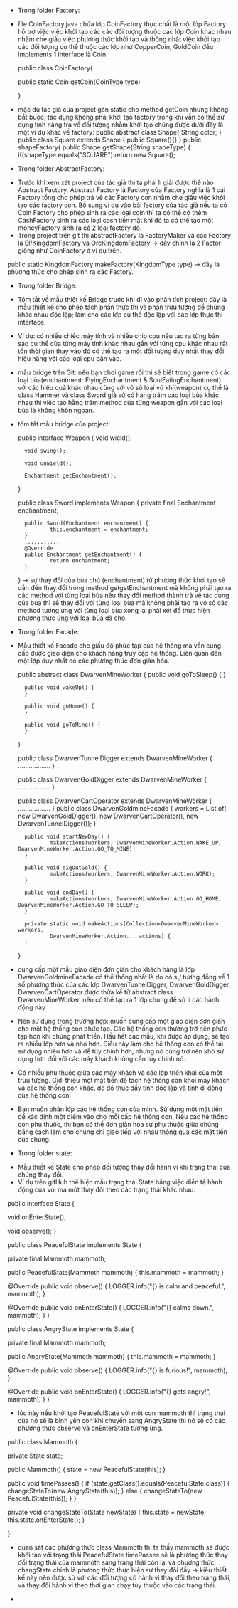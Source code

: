 + Trong folder Factory:
- file CoinFactory.java chứa lớp CoinFactory thực chất là một lớp Factory hỗ trợ việc việc khởi tạo các các đối tượng thuộc các lớp Coin khác nhau nhằm che giấu việc phương thức khởi tạo và thống nhất việc khởi tạo các đối tượng cụ thể thuộc các lớp như CopperCoin, GoldCoin đều implements 1 interface là Coin
	
	public class CoinFactory{

	public static Coin getCoin(CoinType type)

	}
- mặc dù tác giả của project gán static cho method getCoin nhưng không bắt buộc; tác dụng không phải khởi tạo factory trong khi vẫn có thể sử dụng tính năng trả về đối tượng nhằm khởi tạo chúng được
	dưới đây là một ví dụ khác về factory:
	public abstract class Shape{
		String color;
	}
	public class Square extends Shape {
		public Square(){}
	}
	public shapeFactory{
		public Shape getShape(String shapeType) {
			if(shapeType.equals("SQUARE")
				return new Square();

+ Trong folder AbstractFactory:
- Trước khi xem xét project của tác giả thì ta phải lí giải được thế nào Abstract Factory. Abstract Factory là Factory của Factory nghĩa là 1 cái Factory tổng cho phép trả về các Factory con nhằm che giấu việc khởi tạo các factory con. Bổ sung ví dụ vào bài factory của tác giả nếu ta có Coin Factory cho phép sinh ra các loại coin thì ta có thể có thêm CashFactory sinh ra các loại cash tiền mặt khi đó ta có thể tạo một moneyFactory sinh ra cả 2 loại factory đó.
- Trong project trên git thì abstractFactory là FactoryMaker và các Factory là ElfKingdomFactory và  OrcKingdomFactory -> đây chính là 2 Factor giống như CoinFactory ở ví dụ trên.
	
public static KingdomFactory makeFactory(KingdomType type)
-> đây là phương thức cho phép sinh ra các Factory.
+ Trong folder Bridge:
- Tóm tắt về mẫu thiết kế Bridge trước khi đi vào phân tích project: đây là mẫu thiết kế cho phép tách phần thực thi và phần trừu tượng để chúng khác nhau độc lập; làm cho các lớp cụ thể độc lập với các lớp thực thi interface.
- Ví dụ: có nhiều chiếc máy tính và nhiều chip cpu nếu tạo ra từng bản sao cụ thể của từng máy tính khác nhau gắn với từng cpu khác nhau rất tốn thời gian thay vào đó có thể tạo ra một đối tượng duy nhất thay đổi hiệu năng với các loại cpu gắn vào.
- mẫu bridge trên Git: nếu bạn chơi game rồi thì sẽ biết trong game có các loại bùa(enchantment: FlyingEnchantment & SoulEatingEnchantment) với các hiệu quả khác nhau cùng với vô số loại vũ khí(weapon) cụ thể là class Hammer và class Sword giả sử có hàng trăm các loại bùa khác nhau thì việc tạo hằng trăm method của từng weapon gắn với các loại bùa là không khôn ngoan.
- tóm tắt mẫu bridge của project:

	public interface Weapon {
  		void wield();

  		void swing();

  		void unwield();

  		Enchantment getEnchantment();
	}

	public class Sword implements Weapon {
  		private final Enchantment enchantment;
  			
		public Sword(Enchantment enchantment) {
    			this.enchantment = enchantment;
  		}
		...........
		@Override
  		public Enchantment getEnchantment() {
    			return enchantment;
  		}
	}
-> sự thay đổi của bùa chú (enchantment) từ phương thức khởi tạo sẽ dẫn đến thay đổi trong method getgetEnchantment mà không phải tạo ra các method với từng loại bùa nếu thay đổi method thành trả về tác dụng của bùa thì sẽ thay đổi với từng loại bùa mà không phải tạo ra vô số các method tương ứng với từng loại bùa xong lại phải xét để thực hiện phương thức ứng với loại bùa đã cho.
+ Trong folder Facade:
- Mẫu thiết kế Facade che giấu độ phức tạp của hệ thống mà vẫn cung cấp được giao diện cho khách hàng truy cập hệ thống. Liên quan đến một lớp duy nhất có các phương thức đơn giản hóa.
	
	public abstract class DwarvenMineWorker {
 		public void goToSleep() {
		}

		public void wakeUp() {
  		}

		public void goHome() {
		}

		public void goToMine() {
  		}
	}
	
	public class DwarvenTunnelDigger extends DwarvenMineWorker {
		..................
	}
	
	public class DwarvenGoldDigger extends DwarvenMineWorker {
		..................
	}
	
	public class DwarvenCartOperator extends DwarvenMineWorker {
		..................
	}
	public class DwarvenGoldmineFacade {
		workers = List.of(
            		new DwarvenGoldDigger(),
            		new DwarvenCartOperator(),
            		new DwarvenTunnelDigger());
  		}		

		public void startNewDay() {
    			makeActions(workers, DwarvenMineWorker.Action.WAKE_UP, DwarvenMineWorker.Action.GO_TO_MINE);
  		}

  		public void digOutGold() {
    			makeActions(workers, DwarvenMineWorker.Action.WORK);
  		}

		public void endDay() {
    			makeActions(workers, DwarvenMineWorker.Action.GO_HOME, DwarvenMineWorker.Action.GO_TO_SLEEP);
  		}

		private static void makeActions(Collection<DwarvenMineWorker> workers,
      			DwarvenMineWorker.Action... actions) {
		}
	}
- cung cấp một mẫu giao diện đơn giản cho khách hàng là lớp DwarvenGoldmineFacade có thể thống nhất là do có sự tương đồng về 1 số phương thức của các lớp DwarvenTunnelDigger, DwarvenGoldDigger, DwarvenCartOperator được thừa kế từ abstract class DwarvenMineWorker. nên có thể tạo ra 1 lớp chung để sử lí các hành động này 
- Nên sử dụng trong trường hợp: muốn cung cấp một giao diện đơn giản cho một hệ thống con phức tạp. Các hệ thống con thường trở nên phức tạp hơn khi chúng phát triển. Hầu hết các mẫu, khi được áp dụng, sẽ tạo ra nhiều lớp hơn và nhỏ hơn. Điều này làm cho hệ thống con có thể tái sử dụng nhiều hơn và dễ tùy chỉnh hơn, nhưng nó cũng trở nên khó sử dụng hơn đối với các máy khách không cần tùy chỉnh nó.
- Có nhiều phụ thuộc giữa các máy khách và các lớp triển khai của một trừu tượng. Giới thiệu một mặt tiền để tách hệ thống con khỏi máy khách và các hệ thống con khác, do đó thúc đẩy tính độc lập và tính di động của hệ thống con.
- Bạn muốn phân lớp các hệ thống con của mình. Sử dụng một mặt tiền để xác định một điểm vào cho mỗi cấp hệ thống con. Nếu các hệ thống con phụ thuộc, thì bạn có thể đơn giản hóa sự phụ thuộc giữa chúng bằng cách làm cho chúng chỉ giao tiếp với nhau thông qua các mặt tiền của chúng.
+ Trong folder state:
- Mẫu thiết kế State cho phép đối tượng thay đổi hành vi khi trạng thái của chúng thay đổi.
- Ví dụ trên gitHub thể hiện mẫu trạng thái State bằng việc diễn tả hành động của voi ma mút thay đổi theo các trạng thái khác nhau.

public interface State {

  void onEnterState();

  void observe();
}

public class PeacefulState implements State {

  private final Mammoth mammoth;

  public PeacefulState(Mammoth mammoth) {
    this.mammoth = mammoth;
  }

  @Override
  public void observe() {
    LOGGER.info("{} is calm and peaceful.", mammoth);
  }

  @Override
  public void onEnterState() {
    LOGGER.info("{} calms down.", mammoth);
  }
}

public class AngryState implements State {

  private final Mammoth mammoth;

  public AngryState(Mammoth mammoth) {
    this.mammoth = mammoth;
  }

  @Override
  public void observe() {
    LOGGER.info("{} is furious!", mammoth);
  }

  @Override
  public void onEnterState() {
    LOGGER.info("{} gets angry!", mammoth);
  }
}

- lúc này nếu khởi tạo PeacefulState với một con mammoth thì trạng thái của nó sẽ là bình yên còn khi chuyển sang AngryState thì nó sẽ có các phương thức observe và onEnterState tương ứng.

public class Mammoth {

  private State state;

  public Mammoth() {
    state = new PeacefulState(this);
  }

  public void timePasses() {
    if (state.getClass().equals(PeacefulState.class)) {
      changeStateTo(new AngryState(this));
    } else {
      changeStateTo(new PeacefulState(this));
    }
  }

  private void changeStateTo(State newState) {
    this.state = newState;
    this.state.onEnterState();
  }

}
- quan sát các phương thức class Mammoth thì ta thấy mammoth sẽ được khởi tạo với trạng thái PeacefulState timePasses sẽ là phương thức thay đổi trạng thái của mammoth sang trạng thái còn lại và phương thức changState chính là  phương thức thực hiện sự thay đổi đấy 
-> kiểu thiết kế này nên được sử với các đối tượng có hành vi thay đổi theo trạng thái, và thay đổi hành vi theo thời gian chạy tùy thuộc vào các trạng thái.
+